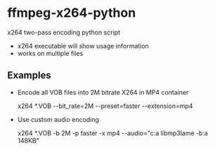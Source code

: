 ffmpeg-x264-python
==================

x264 two-pass encoding python script

* x264 executable will show usage information
* works on multiple files

Examples
--------
* Encode all VOB files into 2M bitrate X264 in MP4 container

    x264 *.VOB --bit_rate=2M --preset=faster --extension=mp4
* Use custom audio encoding

    x264 *.VOB -b 2M -p faster -x mp4 --audio="c:a libmp3lame -b:a 148KB"
